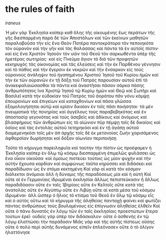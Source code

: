 
<h1>the rules of faith</h1>
<cite>iraneus</cite>

Ἡ μὲν γὰρ Ἐκκλησία καίπερ καθ ὅλης τῆς οἰκουμένης ἕως περάτων τῆς γῆς διεσπαρμένη παρὰ δὲ τῶν Ἀποστόλων καὶ τῶν ἐκείνων μαθητῶν παραλαβοῦσα τὴν εἰς ἕνα Θεὸν Πατέρα παντοκράτορα τὸν πεποιηκότα τὸν οὐρανὸν καὶ τὴν γῆν καὶ τὰς θαλάσσας καὶ πάντα τὰ ἐν αὐτοῖς πίστιν· καὶ εἰς ἕνα Χριστὸν Ἰησοῦν τὸν υἱὸν τοῦ Θεοῦ τὸν σαρκωθέντα ὑπὲρ τῆς ἡμετέρας σωτηρίας· καὶ εἰς Πνεῦμα ἅγιον τὸ διὰ τῶν προφητῶν κεκηρυχὸς τὰς οἰκονομίας καὶ τὰς ἐλεύσεις καὶ τὴν ἐκ Παρθένου γέννησιν καὶ τὸ πάθος καὶ τὴν ἔγερσιν ἐκ νεκρῶν καὶ τὴν ἔνσαρκον εἰς τοὺς οὐρανοὺς ἀνάληψιν τοῦ ἠγαπημένου Χριστοῦ Ἰησοῦ τοῦ Κυρίου ἡμῶν καὶ τὴν ἐκ τῶν οὐρανῶν ἐν τῇ δόξῃ τοῦ Πατρὸς παρουσίαν αὐτοῦ ἐπὶ τὸ ἀνακεφαλαιώσασθαι τὰ πάντα καὶ ἀναστῆσαι πᾶσαν σάρκα πάσης ἀνθρωπότητος ἵνα Χριστῷ Ἰησοῦ τῷ Κυρίῳ ἡμῶν καὶ Θεῷ καὶ Σωτῆρι καὶ Βασιλεῖ κατὰ τὴν εὐδοκίαν τοῦ Πατρὸς τοῦ ἀοράτου πᾶν γόνυ κάμψῃ ἐπουρανίων καὶ ἐπιγείων καὶ καταχθονίων καὶ πᾶσα γλῶσσα ἐξομολογήσηται αὐτῷ καὶ κρίσιν δικαίαν ἐν τοῖς πᾶσι ποιήσηται· τὰ μὲν πνευματικὰ τῆς πονηρίας καὶ ἀγγέλους τοὺς παραβεβηκότας καὶ ἐν ἀποστασίᾳ γεγονότας καὶ τοὺς ἀσεβεῖς καὶ ἀδίκους καὶ ἀνόμους καὶ βλασφήμους τῶν ἀνθρώπων εἰς τὸ αἰώνιον πῦρ πέμψῃ τοῖς δὲ δικαίοις καὶ ὁσίοις καὶ τὰς ἐντολὰς αὐτοῦ τετηρηκόσι καὶ ἐν τῇ ἀγάπῃ αὐτοῦ διαμεμενηκόσι τοῖς μὲν ἀπ ἀρχῆς τοῖς δὲ ἐκ μετανοίας ζωὴν χαρισάμενος ἀφθαρσίαν δωρήσηται καὶ δόξαν αἰωνίαν περιποιήσῃ

Τοῦτο τὸ κήρυγμα παρειληφυῖα καὶ ταύτην τὴν πίστιν ὡς προέφαμεν ἡ Ἐκκλησία καίπερ ἐν ὅλῳ τῷ κόσμῳ διεσπαρμένη ἐπιμελῶς φυλάσσει ὡς ἕνα οἶκον οἰκοῦσα· καὶ ὁμοίως πιστεύει τούτοις ὡς μίαν ψυχὴν καὶ τὴν αὐτὴν ἔχουσα καρδίαν καὶ συμφώνως ταῦτα κηρύσσει καὶ διδάσκει καὶ παραδίδωσιν ὡς ἓν στόμα κεκτημένη Καὶ γὰρ αἱ κατὰ τὸν κόσμον διάλεκτοι ἀνόμοιαι ἀλλ ἡ δύναμις τῆς παραδόσεως μία καὶ ἡ αὐτή Καὶ οὔτε αἱ ἐν Γερμανίαις ἱδρυμέναι ἐκκλησίαι ἄλλως πεπιστεύκασιν ἢ ἄλλως παραδιδόασιν οὔτε ἐν ταῖς Ἰβηρίαις οὔτε ἐν Κελτοῖς οὔτε κατὰ τὰς ἀνατολὰς οὔτε ἐν Αἰγύπτῳ οὔτε ἐν Λιβύῃ οὔτε αἱ κατὰ μέσα τοῦ κόσμου ἱδρυμέναι· ἀλλ ὥσπερ ὁ ἥλιος τὸ κτίσμα τοῦ Θεοῦ ἐν ὅλῳ τῷ κόσμῳ εἷς καὶ ὁ αὐτὸς οὕτω καὶ τὸ κήρυγμα τῆς ἀληθείας πανταχῇ φαίνει καὶ φωτίζει πάντας ἀνθρώπους τοὺς βουλομένους εἰς ἐπίγνωσιν ἀληθείας ἐλθεῖν Καὶ οὔτε ὁ πάνυ δυνατὸς ἐν λόγῳ τῶν ἐν ταῖς ἐκκλησίαις προεστώτων ἕτερα τούτων ἐρεῖ· οὐδεὶς γὰρ ὑπὲρ τὸν διδάσκαλον· οὔτε ὁ ἀσθενὴς ἐν τῷ λόγῳ ἐλαττώσει τὴν παράδοσιν Μιᾶς γὰρ καὶ τῆς αὐτῆς πίστεως οὔσης οὔτε ὁ πολὺ περὶ αὐτῆς δυνάμενος εἰπεῖν ἐπλεόνασεν οὔτε ὁ τὸ ὀλίγον ἠλαττόνησε
